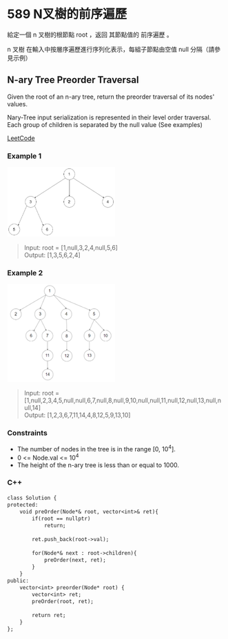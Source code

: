 # 589 N叉樹的前序遍歷

給定一個 n 叉樹的根節點  root ，返回 其節點值的 前序遍歷 。

n 叉樹 在輸入中按層序遍歷進行序列化表示，每組子節點由空值 null 分隔（請參見示例）

## N-ary Tree Preorder Traversal

Given the root of an n-ary tree, return the preorder traversal of its nodes' values.

Nary-Tree input serialization is represented in their level order traversal. Each group of children is separated by the null value (See examples)

[LeetCode](https://leetcode.cn/problems/n-ary-tree-preorder-traversal/)

### Example 1

<img src="img/589_1.png" width = "250"/>

>Input: root = [1,null,3,2,4,null,5,6]  
Output: [1,3,5,6,2,4]  

### Example 2

<img src="img/589_2.png" width = "250"/>

> Input: root = [1,null,2,3,4,5,null,null,6,7,null,8,null,9,10,null,null,11,null,12,null,13,null,null,14]  
Output: [1,2,3,6,7,11,14,4,8,12,5,9,13,10]

### Constraints

* The number of nodes in the tree is in the range [0, 10<sup>4</sup>].
* 0 <= Node.val <= 10<sup>4</sup>
* The height of the n-ary tree is less than or equal to 1000.

### C++ 

```
class Solution {
protected:
    void preOrder(Node*& root, vector<int>& ret){
        if(root == nullptr)
            return;

        ret.push_back(root->val);

        for(Node*& next : root->children){
            preOrder(next, ret);
        }
    }
public:
    vector<int> preorder(Node* root) {
        vector<int> ret;
        preOrder(root, ret);

        return ret;        
    }
};
```